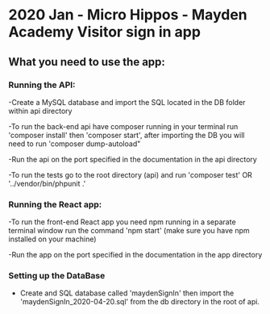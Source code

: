 # 2020 Jan - Micro Hippos - Mayden Academy Visitor sign in app
## What you need to use the app:

### Running the API:
-Create a MySQL database and import the SQL located in the DB folder within api directory

-To run the back-end api have composer running in your terminal run 'composer install' then 'composer start', after importing the DB you will need to run 'composer dump-autoload"

-Run the api on the port specified in the documentation in the api directory

-To run the tests go to the root directory (api) and run 'composer test' OR '../vendor/bin/phpunit .'

### Running the React app:
-To run the front-end React app you need npm running in a separate terminal window run the command 'npm start' (make sure you have npm installed on your machine)

-Run the app on the port specified in the documentation in the app directory

### Setting up the DataBase
- Create and SQL database called 'maydenSignIn' then import the 'maydenSignIn_2020-04-20.sql' from the db directory in the root of api.
